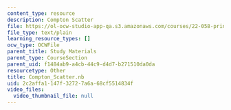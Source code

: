 ```yaml
---
content_type: resource
description: Compton Scatter
file: https://ol-ocw-studio-app-qa.s3.amazonaws.com/courses/22-058-principles-of-medical-imaging-fall-2002/2c2affa1147f32727a6a68cf5514834f_Compton_Scatter.nb
file_type: text/plain
learning_resource_types: []
ocw_type: OCWFile
parent_title: Study Materials
parent_type: CourseSection
parent_uid: f1484ab9-a4cb-44c9-d4d7-b271510da0da
resourcetype: Other
title: Compton_Scatter.nb
uid: 2c2affa1-147f-3272-7a6a-68cf5514834f
video_files:
  video_thumbnail_file: null
---
```

